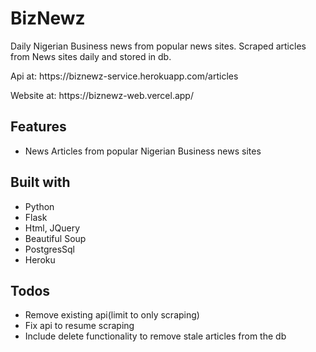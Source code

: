 # BizNewz
 Daily Nigerian Business news from popular news sites.
 Scraped articles from News sites daily and stored in db.
 <p>Api at: https://biznewz-service.herokuapp.com/articles</p>
 <p>Website at: https://biznewz-web.vercel.app/</p>

## Features
* News Articles from popular Nigerian Business news sites

 
## Built with
* Python
* Flask 
* Html, JQuery
* Beautiful Soup 
* PostgresSql
* Heroku

## Todos
* Remove existing api(limit to only scraping)
* Fix api to resume scraping
* Include delete functionality to remove stale articles from the db
